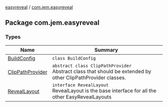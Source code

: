 [easyreveal](../index.md) / [com.jem.easyreveal](./index.md)

## Package com.jem.easyreveal

### Types

| Name | Summary |
|---|---|
| [BuildConfig](-build-config/index.md) | `class BuildConfig` |
| [ClipPathProvider](-clip-path-provider/index.md) | `abstract class ClipPathProvider`<br>Abstract class that should be extended by other ClipPathProvider classes. |
| [RevealLayout](-reveal-layout/index.md) | `interface RevealLayout`<br>RevealLayout is the base interface for all the other EasyRevealLayouts |
